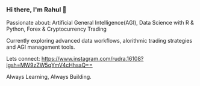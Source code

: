 ### Hi there, I'm Rahul 👋

Passionate about: Artificial General Intelligence(AGI),
Data Science with R & Python,
Forex & Cryptocurrency Trading

Currently exploring advanced data workflows, alorithmic trading strategies and AGI management tools.

Lets connect: https://www.instagram.com/rudra.16108?igsh=MW9zZW5qYmV4cHhsaQ==

Always Learning, Always Building.
